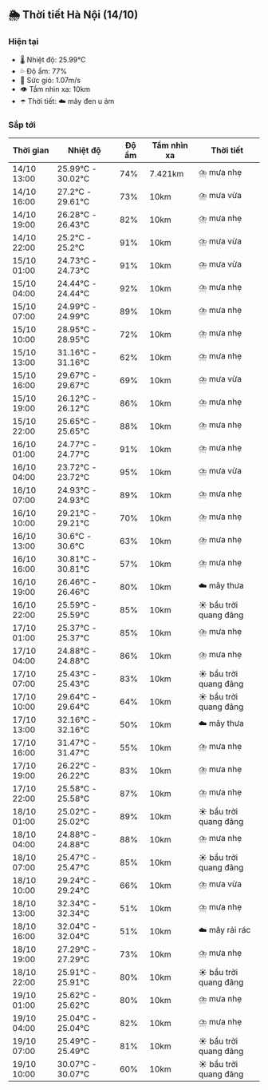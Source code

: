 ## 🌦️ Thời tiết Hà Nội (14/10)

### Hiện tại

- 🌡️ Nhiệt độ: 25.99℃
- 💦 Độ ẩm: 77%
- 💨 Sức gió: 1.07m/s
- 👁️ Tầm nhìn xa: 10km
- ☂️ Thời tiết: ☁️ mây đen u ám

### Sắp tới

| Thời gian | Nhiệt độ | Độ ẩm | Tầm nhìn xa | Thời tiết |
| --- | --- | --- | --- | --- |
| 14/10 13:00 | 25.99℃ - 30.02℃ | 74% | 7.421km | ⛈️ mưa nhẹ |
| 14/10 16:00 | 27.2℃ - 29.61℃ | 73% | 10km | ⛈️ mưa vừa |
| 14/10 19:00 | 26.28℃ - 26.43℃ | 82% | 10km | ⛈️ mưa nhẹ |
| 14/10 22:00 | 25.2℃ - 25.2℃ | 91% | 10km | ⛈️ mưa vừa |
| 15/10 01:00 | 24.73℃ - 24.73℃ | 91% | 10km | ⛈️ mưa vừa |
| 15/10 04:00 | 24.44℃ - 24.44℃ | 92% | 10km | ⛈️ mưa nhẹ |
| 15/10 07:00 | 24.99℃ - 24.99℃ | 89% | 10km | ⛈️ mưa nhẹ |
| 15/10 10:00 | 28.95℃ - 28.95℃ | 72% | 10km | ⛈️ mưa nhẹ |
| 15/10 13:00 | 31.16℃ - 31.16℃ | 62% | 10km | ⛈️ mưa nhẹ |
| 15/10 16:00 | 29.67℃ - 29.67℃ | 69% | 10km | ⛈️ mưa vừa |
| 15/10 19:00 | 26.12℃ - 26.12℃ | 86% | 10km | ⛈️ mưa nhẹ |
| 15/10 22:00 | 25.65℃ - 25.65℃ | 88% | 10km | ⛈️ mưa nhẹ |
| 16/10 01:00 | 24.77℃ - 24.77℃ | 91% | 10km | ⛈️ mưa nhẹ |
| 16/10 04:00 | 23.72℃ - 23.72℃ | 95% | 10km | ⛈️ mưa vừa |
| 16/10 07:00 | 24.93℃ - 24.93℃ | 89% | 10km | ⛈️ mưa nhẹ |
| 16/10 10:00 | 29.21℃ - 29.21℃ | 70% | 10km | ⛈️ mưa nhẹ |
| 16/10 13:00 | 30.6℃ - 30.6℃ | 63% | 10km | ⛈️ mưa nhẹ |
| 16/10 16:00 | 30.81℃ - 30.81℃ | 57% | 10km | ⛈️ mưa nhẹ |
| 16/10 19:00 | 26.46℃ - 26.46℃ | 80% | 10km | ☁️ mây thưa |
| 16/10 22:00 | 25.59℃ - 25.59℃ | 85% | 10km | ☀️ bầu trời quang đãng |
| 17/10 01:00 | 25.37℃ - 25.37℃ | 85% | 10km | ⛈️ mưa nhẹ |
| 17/10 04:00 | 24.88℃ - 24.88℃ | 86% | 10km | ⛈️ mưa nhẹ |
| 17/10 07:00 | 25.43℃ - 25.43℃ | 83% | 10km | ☀️ bầu trời quang đãng |
| 17/10 10:00 | 29.64℃ - 29.64℃ | 64% | 10km | ☀️ bầu trời quang đãng |
| 17/10 13:00 | 32.16℃ - 32.16℃ | 50% | 10km | ☁️ mây thưa |
| 17/10 16:00 | 31.47℃ - 31.47℃ | 55% | 10km | ⛈️ mưa nhẹ |
| 17/10 19:00 | 26.22℃ - 26.22℃ | 83% | 10km | ⛈️ mưa nhẹ |
| 17/10 22:00 | 25.58℃ - 25.58℃ | 87% | 10km | ⛈️ mưa nhẹ |
| 18/10 01:00 | 25.02℃ - 25.02℃ | 89% | 10km | ☀️ bầu trời quang đãng |
| 18/10 04:00 | 24.88℃ - 24.88℃ | 88% | 10km | ⛈️ mưa nhẹ |
| 18/10 07:00 | 25.47℃ - 25.47℃ | 85% | 10km | ☀️ bầu trời quang đãng |
| 18/10 10:00 | 29.24℃ - 29.24℃ | 66% | 10km | ⛈️ mưa vừa |
| 18/10 13:00 | 32.34℃ - 32.34℃ | 51% | 10km | ⛈️ mưa nhẹ |
| 18/10 16:00 | 32.04℃ - 32.04℃ | 51% | 10km | ☁️ mây rải rác |
| 18/10 19:00 | 27.29℃ - 27.29℃ | 73% | 10km | ⛈️ mưa nhẹ |
| 18/10 22:00 | 25.91℃ - 25.91℃ | 80% | 10km | ☀️ bầu trời quang đãng |
| 19/10 01:00 | 25.62℃ - 25.62℃ | 80% | 10km | ⛈️ mưa nhẹ |
| 19/10 04:00 | 25.04℃ - 25.04℃ | 82% | 10km | ⛈️ mưa nhẹ |
| 19/10 07:00 | 25.49℃ - 25.49℃ | 81% | 10km | ☀️ bầu trời quang đãng |
| 19/10 10:00 | 30.07℃ - 30.07℃ | 60% | 10km | ☀️ bầu trời quang đãng |
